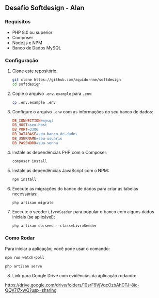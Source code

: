 ## Desafio Softdesign - Alan

### Requisitos

- PHP 8.0 ou superior
- Composer
- Node.js e NPM
- Banco de Dados MySQL

### Configuração

1. Clone este repositório:

    ```bash
    git clone https://github.com/aquidornne/softdesign
    cd softdesign
    ```

2. Copie o arquivo `.env.example` para `.env`:

    ```bash
    cp .env.example .env
    ```

3. Configure o arquivo `.env` com as informações do seu banco de dados:

    ```makefile
    DB_CONNECTION=mysql
    DB_HOST=seu-host
    DB_PORT=3306
    DB_DATABASE=seu-banco-de-dados
    DB_USERNAME=seu-usuario
    DB_PASSWORD=sua-senha
    ```

4. Instale as dependências PHP com o Composer:

    ```bash
    composer install
    ```

5. Instale as dependências JavaScript com o NPM:

    ```bash
    npm install
    ```

6. Execute as migrações do banco de dados para criar as tabelas necessárias:

    ```bash
    php artisan migrate
    ```

7. Execute o seeder `LivroSeeder` para popular o banco com alguns dados iniciais (se aplicável):

    ```arduino
    php artisan db:seed --class=LivroSeeder
    ```

### Como Rodar

Para iniciar a aplicação, você pode usar o comando:

```bash
npm run watch-poll
```

```bash
php artisan serve
```

8. Link para Google Drive com evidências da aplicação rodando:

https://drive.google.com/drive/folders/10srF9VjVqcOzbAhCTJ-8ic-QQV7I7xwQ?usp=sharing
